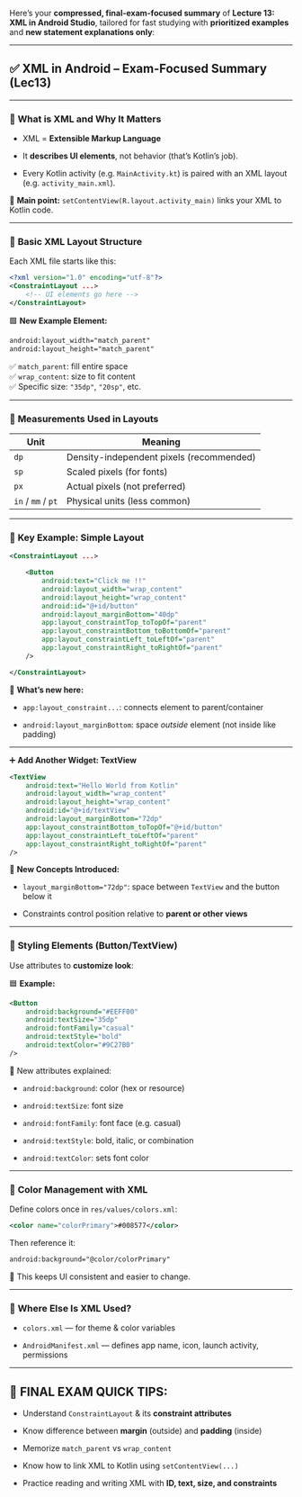 Here’s your **compressed, final-exam-focused summary** of **Lecture 13: XML in Android Studio**, tailored for fast studying with **prioritized examples** and **new statement explanations only**:

---

## ✅ **XML in Android – Exam-Focused Summary (Lec13)**

---

### 🔸 **What is XML and Why It Matters**

- XML = **Extensible Markup Language**
    
- It **describes UI elements**, not behavior (that’s Kotlin’s job).
    
- Every Kotlin activity (e.g. `MainActivity.kt`) is paired with an XML layout (e.g. `activity_main.xml`).
    

🧠 **Main point:** `setContentView(R.layout.activity_main)` links your XML to Kotlin code.

---

### 📂 **Basic XML Layout Structure**

Each XML file starts like this:

```xml
<?xml version="1.0" encoding="utf-8"?>
<ConstraintLayout ...>
    <!-- UI elements go here -->
</ConstraintLayout>
```

🟩 **New Example Element:**

```xml
android:layout_width="match_parent"
android:layout_height="match_parent"
```

✅ `match_parent`: fill entire space  
✅ `wrap_content`: size to fit content  
✅ Specific size: `"35dp"`, `"20sp"`, etc.

---

### 📏 **Measurements Used in Layouts**

| Unit               | Meaning                                  |
| ------------------ | ---------------------------------------- |
| `dp`               | Density-independent pixels (recommended) |
| `sp`               | Scaled pixels (for fonts)                |
| `px`               | Actual pixels (not preferred)            |
| `in` / `mm` / `pt` | Physical units (less common)             |

---

### 🎯 **Key Example: Simple Layout**

```xml
<ConstraintLayout ...>

    <Button
        android:text="Click me !!"
        android:layout_width="wrap_content"
        android:layout_height="wrap_content"
        android:id="@+id/button"
        android:layout_marginBottom="40dp"
        app:layout_constraintTop_toTopOf="parent"
        app:layout_constraintBottom_toBottomOf="parent"
        app:layout_constraintLeft_toLeftOf="parent"
        app:layout_constraintRight_toRightOf="parent"
    />

</ConstraintLayout>
```

🧠 **What’s new here:**

- `app:layout_constraint...`: connects element to parent/container
    
- `android:layout_marginBottom`: space _outside_ element (not inside like padding)

---

➕ **Add Another Widget: TextView**

```xml
<TextView
    android:text="Hello World from Kotlin"
    android:layout_width="wrap_content"
    android:layout_height="wrap_content"
    android:id="@+id/textView"
    android:layout_marginBottom="72dp"
    app:layout_constraintBottom_toTopOf="@+id/button"
    app:layout_constraintLeft_toLeftOf="parent"
    app:layout_constraintRight_toRightOf="parent"
/>
```

🧠 **New Concepts Introduced:**

- `layout_marginBottom="72dp"`: space between `TextView` and the button below it
    
- Constraints control position relative to **parent or other views**

---

### 🎨 **Styling Elements (Button/TextView)**

Use attributes to **customize look**:

🟦 **Example:**

```xml
<Button
    android:background="#EEFF00"
    android:textSize="35dp"
    android:fontFamily="casual"
    android:textStyle="bold"
    android:textColor="#9C27B0"
/>
```

📌 New attributes explained:

- `android:background`: color (hex or resource)
    
- `android:textSize`: font size
    
- `android:fontFamily`: font face (e.g. casual)
    
- `android:textStyle`: bold, italic, or combination
    
- `android:textColor`: sets font color

---

### 🌈 **Color Management with XML**

Define colors once in `res/values/colors.xml`:

```xml
<color name="colorPrimary">#008577</color>
```

Then reference it:

```xml
android:background="@color/colorPrimary"
```

🧠 This keeps UI consistent and easier to change.

---

### 🧭 **Where Else Is XML Used?**

- `colors.xml` — for theme & color variables
    
- `AndroidManifest.xml` — defines app name, icon, launch activity, permissions

---

## 🧠 FINAL EXAM QUICK TIPS:

- Understand `ConstraintLayout` & its **constraint attributes**
    
- Know difference between **margin** (outside) and **padding** (inside)
    
- Memorize `match_parent` vs `wrap_content`
    
- Know how to link XML to Kotlin using `setContentView(...)`
    
- Practice reading and writing XML with **ID, text, size, and constraints**